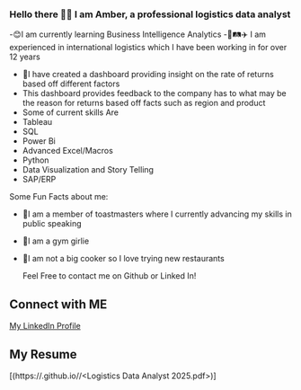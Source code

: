 ### Hello there 👋🏽 I am Amber, a professional logistics data analyst

-😊I am currently learning Business Intelligence Analytics
-🚄🛤️✈️ I am experienced in international logistics which I have been working in for over 12 years
- 🦾I have created a dashboard providing insight on the rate of returns based off different factors
- This  dashboard provides feedback to the company has to what may be the reason for returns based off facts such as region and product
- Some of current skills Are
- Tableau
- SQL
- Power Bi
- Advanced Excel/Macros
- Python
- Data Visualization and Story Telling  
- SAP/ERP




Some Fun Facts about me:
- 🦋I am a member of toastmasters where I currently advancing my skills in public speaking
- 🤸I am a gym girlie
- 🤭I am not a big cooker so I love trying new restaurants

  Feel Free to contact me on Github or Linked In! 
## Connect with ME 
[My LinkedIn Profile](https://www.linkedin.com/in/amber-grice-rudisell)

## My Resume
[(https://<Arudisell25>.github.io/<Arudisell25>/<Logistics Data Analyst 2025.pdf>)]
